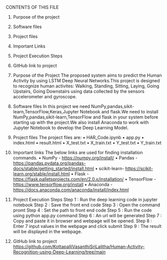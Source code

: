 CONTENTS OF THIS FILE
1. Purpose of the project
2. Software files
3. Project files
4. Important Links
5. Project Execution Steps
6. GitHub link to project

1. Purpose of the Project
	The proposed system aims to predict the Human Activity by using LSTM Deep Neural Networks.This project is designed to recognize human activites: Walking, Standing, Sitting, Laying, Going Upstairs, Going Downstairs using data collected by the sensors accelerometer and gyroscope.

2. Software files
	In this project we need NumPy,pandas,sikit-learn,TensorFlow,Keras,Jupyter Notebook and flask.We need to install NumPy,pandas,sikit-learn,TensorFlow and flask in your system before starting up with the project.We also install Anaconda to work with Jupyter Notebook to develop the Deep Learning Model.

3. Project files
    The project files are:
	•	HAR_Code.ipynb
	•	app.py
	•	index.html
	•	result.html
	•	X_test.txt
	•	X_train.txt
 	•	Y_test.txt
	•	Y_train.txt

4. Important links
    The below links are used for finding installation commands.
• NumPy - https://numpy.org/install/
• Pandas - https://pandas.pydata.org/pandas-docs/stable/getting_started/install.html
• scikit-learn- https://scikit-learn.org/stable/install.html
• Flask - https://flask.palletsprojects.com/en/2.0.x/installation/
• TensorFlow - https://www.tensorflow.org/install
• Anaconda - https://docs.anaconda.com/anaconda/install/index.html

5. Project Execution Steps
Step 1 : Run the deep learning code in jupyter notebook
Step 2 : Save the front end code
Step 3 : Open the command promt
Step 4 : Set the path to front end code
Step 5 : Run the code using python app.py command
Step 6 : An url will be generated
Step 7 : Copy and paste it in browser and webpage will be opened. 
Step 8 : Enter 7 input values in the webpage and click submit
Step 9 : The result will be displayed in the webpage.

6. GitHub link to project
	https://github.com/KottapalliVasanthiSriLalitha/Human-Activity-Recognition-using-Deep-Learning/tree/main


